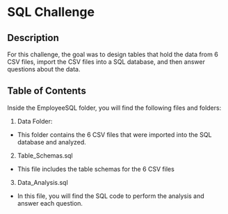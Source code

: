 # SQL Challenge

## Description
For this challenge, the goal was to design tables that hold the data from 6 CSV files, import the CSV files into a SQL database, and then answer questions about the data.


## Table of Contents
Inside the EmployeeSQL folder, you will find the following files and folders:

1. Data Folder: 
* This folder contains the 6 CSV files that were imported into the SQL database and analyzed.
2. Table_Schemas.sql
* This file includes the table schemas for the 6 CSV files
3. Data_Analysis.sql
* In this file, you will find the SQL code to perform the analysis and answer each question.



